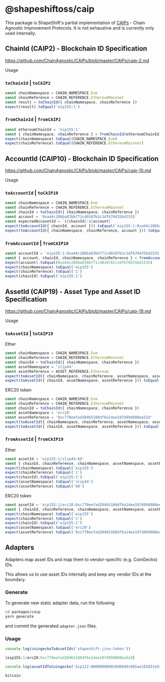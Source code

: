 # @shapeshiftoss/caip

This package is ShapeShift's partial implementation of [CAIPs](https://github.com/ChainAgnostic/CAIPs) - Chain Agnostic Improvement Protocols.
It is not exhaustive and is currently only used internally.

## ChainId (CAIP2) - Blockchain ID Specification

https://github.com/ChainAgnostic/CAIPs/blob/master/CAIPs/caip-2.md

Usage

### `toChainId` | `toCAIP2`

```ts
const chainNamespace = CHAIN_NAMESPACE.Evm
const chainReference = CHAIN_REFERENCE.EthereumMainnet
const result = toChainId({ chainNamespace, chainReference })
expect(result).toEqual('eip155:1')
```

### `fromChainId` | `fromCAIP2`

```ts
const ethereumChainId = 'eip155:1'
const { chainNamespace, chainReference } = fromChainId(ethereumChainId)
expect(chainNamespace).toEqual(CHAIN_NAMESPACE.Evm)
expect(chainReference).toEqual(CHAIN_REFERENCE.EthereumMainnet)
```

## AccountId (CAIP10) - Blockchain ID Specification

https://github.com/ChainAgnostic/CAIPs/blob/master/CAIPs/caip-10.md

Usage

### `toAccountId` | `toCAIP10`

```ts
const chainNamespace = CHAIN_NAMESPACE.Evm
const chainReference = CHAIN_REFERENCE.EthereumMainnet
const chainId = toChainId({ chainNamespace, chainReference })
const account = '0xa44c286ba83bb771cd0107b2c1df678435bd1535'
const expectedAccountId = `${chainId}:${account}`
expect(toAccountId({ chainId, account })).toEqual('eip155:1:0xa44c286ba83bb771cd0107b2c1df678435bd1535')
expect(toAccountId({ chainNamespace, chainReference, account })).toEqual('eip155:1:0xa44c286ba83bb771cd0107b2c1df678435bd1535')
```

### `fromAccountId` | `fromCAIP10`

```ts
const accountId = 'eip155:1:0xa44c286ba83bb771cd0107b2c1df678435bd1535'
const { account, chainId, chainNamespace, chainReference } = fromAccountId(accountId)
expect(account).toEqual(0xa44c286ba83bb771cd0107b2c1df678435bd1535)
expect(chainNamespace).toEqual('eip155')
expect(chainReference).toEqual('1')
expect(chainId).toEqual('eip155:1')
```

## AssetId (CAIP19) - Asset Type and Asset ID Specification

https://github.com/ChainAgnostic/CAIPs/blob/master/CAIPs/caip-19.md

Usage

### `toAssetId` | `toCAIP19`

Ether

```ts
const chainNamespace = CHAIN_NAMESPACE.Evm
const chainReference = CHAIN_REFERENCE.EthereumMainnet
const chainId = toChainId({ chainNamespace, chainReference })
const assetNamespace = 'slip44'
const assetReference = ASSET_REFERENCE.Ethereum
expect(toAssetId({ chainNamespace, chainReference, assetNamespace, assetReference })).toEqual('eip155:1/slip44:60')
expect(toAssetId({ chainId, assetNamespace, assetReference })).toEqual('eip155:1/slip44:60')
```

ERC20 token

```ts
const chainNamespace = CHAIN_NAMESPACE.Evm
const chainReference = CHAIN_REFERENCE.EthereumMainnet
const chainId = toChainId({ chainNamespace, chainReference })
const assetNamespace = 'erc20'
const assetReference = '0xc770eefad204b5180df6a14ee197d99d808ee52d'
expect(toAssetId({ chainNamespace, chainReference, assetNamespace, assetReference })).toEqual('eip155:1/erc20:0xc770eefad204b5180df6a14ee197d99d808ee52d')
expect(toAssetId({ chainId, assetNamespace, assetReference })).toEqual('eip155:1/erc20:0xc770eefad204b5180df6a14ee197d99d808ee52d')
```

### `fromAssetId` | `fromCAIP19`

Ether

```ts
const assetId = 'eip155:1/slip44:60'
const { chainId, chainReference, chainNamespace, assetNamespace, assetReference } = fromAssetId(AssetId)
expect(chainNamespace).toEqual('eip155')
expect(chainReference).toEqual('1')
expect(chainId).toEqual('eip155:1')
expect(assetNamespace).toEqual('slip44')
expect(assetReference).toEqual('60')
```

ERC20 token

```ts
const assetId = 'eip155:1/erc20:0xc770eefad204b5180df6a14ee197d99d808ee52d'
const { chainId, chainReference, chainNamespace, assetNamespace, assetReference } = fromAssetId(AssetId)
expect(chainNamespace).toEqual('eip155')
expect(chainReference).toEqual('1')
expect(chainId).toEqual('eip155:1')
expect(assetNamespace).toEqual('erc20')
expect(assetReference).toEqual('0xc770eefad204b5180df6a14ee197d99d808ee52d')
```

## Adapters

Adapters map asset IDs and map them to vendor-specific (e.g. CoinGecko) IDs.

This allows us to use asset IDs internally and keep any vendor IDs at the boundary.

### Generate

To generate new static adapter data, run the following

```zsh
cd packages/caip
yarn generate
```

and commit the generated `adapter.json` files.

### Usage

```ts
console.log(coingeckoToAssetIds('shapeshift-jinx-token'))

[eip155:1/erc20:0xc770eefad204b5180df6a14ee197d99d808ee52d]

console.log(assetIdToCoingecko('bip122:000000000019d6689c085ae165831e93/slip44:0'))

bitcoin
```
